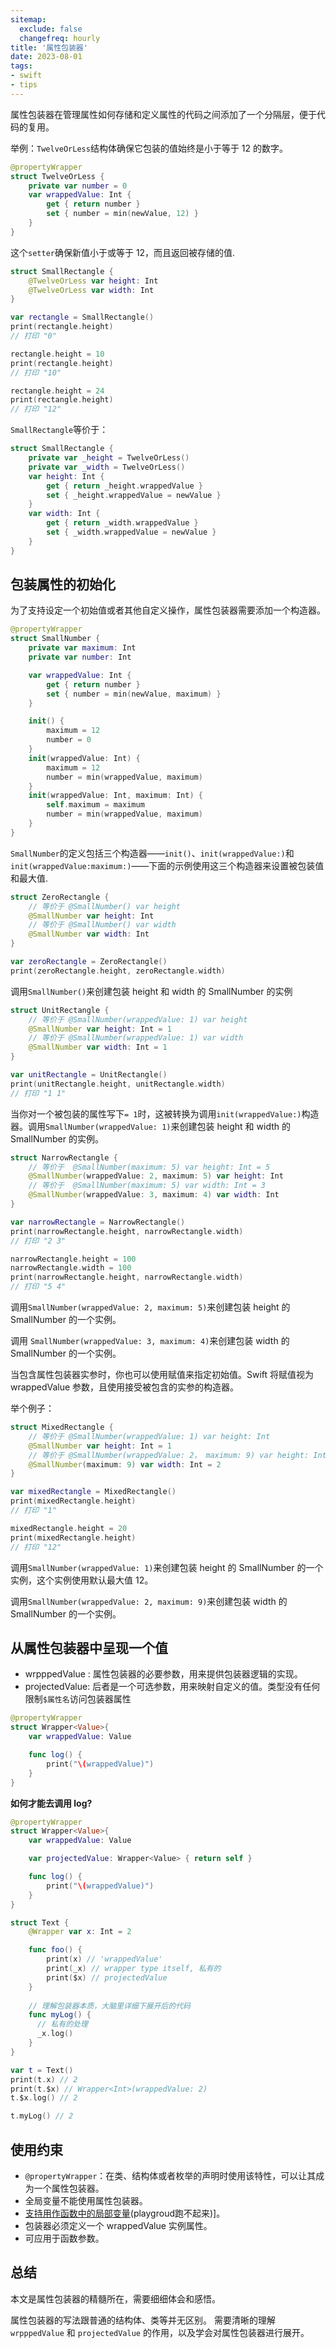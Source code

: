 ```yaml
---
sitemap:
  exclude: false
  changefreq: hourly
title: '属性包装器'
date: 2023-08-01
tags:
- swift
- tips
---
```


属性包装器在管理属性如何存储和定义属性的代码之间添加了一个分隔层，便于代码的复用。

举例：`TwelveOrLess`结构体确保它包装的值始终是小于等于 12 的数字。

```swift
@propertyWrapper
struct TwelveOrLess {
    private var number = 0
    var wrappedValue: Int {
        get { return number }
        set { number = min(newValue, 12) }
    }
}
```

这个`setter`确保新值小于或等于 12，而且返回被存储的值.

```swift
struct SmallRectangle {
    @TwelveOrLess var height: Int
    @TwelveOrLess var width: Int
}

var rectangle = SmallRectangle()
print(rectangle.height)
// 打印 "0"

rectangle.height = 10
print(rectangle.height)
// 打印 "10"

rectangle.height = 24
print(rectangle.height)
// 打印 "12"
```

`SmallRectangle`等价于：

```swift
struct SmallRectangle {
    private var _height = TwelveOrLess()
    private var _width = TwelveOrLess()
    var height: Int {
        get { return _height.wrappedValue }
        set { _height.wrappedValue = newValue }
    }
    var width: Int {
        get { return _width.wrappedValue }
        set { _width.wrappedValue = newValue }
    }
}
```

## 包装属性的初始化

为了支持设定一个初始值或者其他自定义操作，属性包装器需要添加一个构造器。

```swift
@propertyWrapper
struct SmallNumber {
    private var maximum: Int
    private var number: Int

    var wrappedValue: Int {
        get { return number }
        set { number = min(newValue, maximum) }
    }

    init() {
        maximum = 12
        number = 0
    }
    init(wrappedValue: Int) {
        maximum = 12
        number = min(wrappedValue, maximum)
    }
    init(wrappedValue: Int, maximum: Int) {
        self.maximum = maximum
        number = min(wrappedValue, maximum)
    }
}
```

`SmallNumber`的定义包括三个构造器——`init()`、`init(wrappedValue:)`和`init(wrappedValue:maximum:)`——下面的示例使用这三个构造器来设置被包装值和最大值.

```swift
struct ZeroRectangle {
    // 等价于 @SmallNumber() var height
    @SmallNumber var height: Int
    // 等价于 @SmallNumber() var width
    @SmallNumber var width: Int
}

var zeroRectangle = ZeroRectangle()
print(zeroRectangle.height, zeroRectangle.width)
```

调用`SmallNumber()`来创建包装 height 和 width 的 SmallNumber 的实例

```swift
struct UnitRectangle {
    // 等价于 @SmallNumber(wrappedValue: 1) var height
    @SmallNumber var height: Int = 1
    // 等价于 @SmallNumber(wrappedValue: 1) var width
    @SmallNumber var width: Int = 1
}

var unitRectangle = UnitRectangle()
print(unitRectangle.height, unitRectangle.width)
// 打印 "1 1"
```
当你对一个被包装的属性写下`= 1`时，这被转换为调用`init(wrappedValue:)`构造器。调用`SmallNumber(wrappedValue: 1)`来创建包装 height 和 width 的 SmallNumber 的实例。

```swift
struct NarrowRectangle {
    // 等价于  @SmallNumber(maximum: 5) var height: Int = 5
    @SmallNumber(wrappedValue: 2, maximum: 5) var height: Int
    // 等价于  @SmallNumber(maximum: 5) var width: Int = 3
    @SmallNumber(wrappedValue: 3, maximum: 4) var width: Int
}

var narrowRectangle = NarrowRectangle()
print(narrowRectangle.height, narrowRectangle.width)
// 打印 "2 3"

narrowRectangle.height = 100
narrowRectangle.width = 100
print(narrowRectangle.height, narrowRectangle.width)
// 打印 "5 4"
```

调用`SmallNumber(wrappedValue: 2, maximum: 5)`来创建包装 height 的 SmallNumber 的一个实例。

调用 `SmallNumber(wrappedValue: 3, maximum: 4)`来创建包装 width 的 SmallNumber 的一个实例。


当包含属性包装器实参时，你也可以使用赋值来指定初始值。Swift 将赋值视为 wrappedValue 参数，且使用接受被包含的实参的构造器。

举个例子：

```swift
struct MixedRectangle {
    // 等价于 @SmallNumber(wrappedValue: 1) var height: Int
    @SmallNumber var height: Int = 1
    // 等价于 @SmallNumber(wrappedValue: 2， maximum: 9) var height: Int
    @SmallNumber(maximum: 9) var width: Int = 2
}

var mixedRectangle = MixedRectangle()
print(mixedRectangle.height)
// 打印 "1"

mixedRectangle.height = 20
print(mixedRectangle.height)
// 打印 "12"
```

调用`SmallNumber(wrappedValue: 1)`来创建包装 height 的 SmallNumber 的一个实例，这个实例使用默认最大值 12。

调用`SmallNumber(wrappedValue: 2, maximum: 9)`来创建包装 width 的 SmallNumber 的一个实例。

## 从属性包装器中呈现一个值

* wrpppedValue : 属性包装器的必要参数，用来提供包装器逻辑的实现。
* projectedValue: 后者是一个可选参数，用来映射自定义的值。类型没有任何限制`$属性名`访问包装器属性

```swift
@propertyWrapper
struct Wrapper<Value>{
    var wrappedValue: Value

    func log() {
        print("\(wrappedValue)")
    }
}
```

**如何才能去调用 log?**

```swift
@propertyWrapper
struct Wrapper<Value>{
    var wrappedValue: Value

    var projectedValue: Wrapper<Value> { return self }

    func log() {
        print("\(wrappedValue)")
    }
}

struct Text {
    @Wrapper var x: Int = 2

    func foo() {
        print(x) // 'wrappedValue'
        print(_x) // wrapper type itself, 私有的
        print($x) // projectedValue
    }
  
    // 理解包装器本质，大脑里详细下展开后的代码
    func myLog() {
      // 私有的处理
      _x.log()
    }
}

var t = Text()
print(t.x) // 2
print(t.$x) // Wrapper<Int>(wrappedValue: 2)
t.$x.log() // 2

t.myLog() // 2
```

## 使用约束

* `@propertyWrapper`：在类、结构体或者枚举的声明时使用该特性，可以让其成为一个属性包装器。
* 全局变量不能使用属性包装器。
* [支持用作函数中的局部变量](https://www.hackingwithswift.com/swift/5.4/local-property-wrappers)(playgroud跑不起来)]。
* 包装器必须定义一个 wrappedValue 实例属性。
* 可应用于函数参数。

## 总结

本文是属性包装器的精髓所在，需要细细体会和感悟。

属性包装器的写法跟普通的结构体、类等并无区别。
需要清晰的理解 `wrpppedValue` 和 `projectedValue` 的作用，以及学会对属性包装器进行展开。







